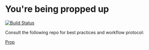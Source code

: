 You're being propped up
============================
[![Build Status](https://travis-ci.org/NathanielWroblewski/spoken_code.png)](https://travis-ci.org/NathanielWroblewski/spoken_code)

Consult the following repo for best practices and workflow protocol:

[Prop](https://github.com/NathanielWroblewski/prop)
